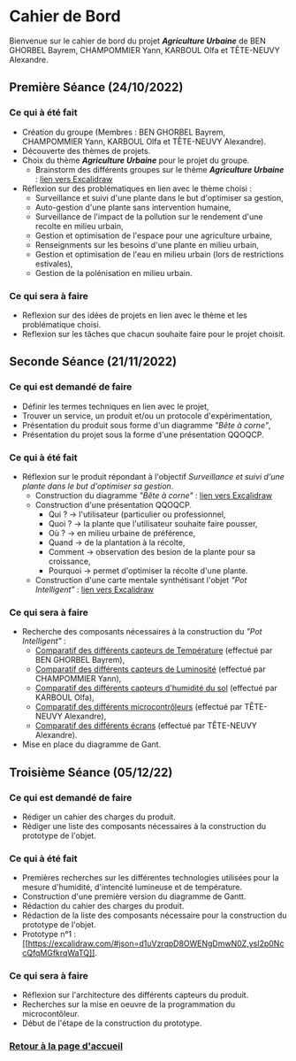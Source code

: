 # Cahier de Bord

Bienvenue sur le cahier de bord du projet ***Agriculture Urbaine*** de BEN GHORBEL Bayrem, CHAMPOMMIER Yann, KARBOUL Olfa et TÊTE-NEUVY Alexandre.

## Première Séance (24/10/2022)

### Ce qui à été fait

- Création du groupe (Membres : BEN GHORBEL Bayrem, CHAMPOMMIER Yann, KARBOUL Olfa et TÊTE-NEUVY Alexandre).
- Découverte des thèmes de projets.
- Choix du thème ***Agriculture Urbaine*** pour le projet du groupe.
  - Brainstorm des différents groupes sur le thème ***Agriculture Urbaine*** : [lien vers Excalidraw](https://excalidraw.com/#json=IOigMyC262AFkCa9gDnjQ,8n2d9_i5U5HhxjmTD9FImw)
- Réflexion sur des problématiques en lien avec le thème choisi :
  - Surveillance et suivi d'une plante dans le but d'optimiser sa gestion,
  - Auto-gestion d'une plante sans intervention humaine,
  - Surveillance de l'impact de la pollution sur le rendement d'une recolte en milieu urbain,
  - Gestion et optimisation de l'espace pour une agriculture urbaine,
  - Renseignments sur les besoins d'une plante en milieu urbain,
  - Gestion et optimisation de l'eau en milieu urbain (lors de restrictions estivales),
  - Gestion de la polénisation en milieu urbain.

### Ce qui sera à faire

- Reflexion sur des idées de projets en lien avec le thème et les problématique choisi.
- Reflexion sur les tâches que chacun souhaite faire pour le projet choisit.

## Seconde Séance (21/11/2022)

### Ce qui est demandé de faire

- Définir les termes techniques en lien avec le projet,
- Trouver un service, un produit et/ou un protocole d'expérimentation,
- Présentation du produit sous forme d'un diagramme *"Bête à corne"*,
- Présentation du projet sous la forme d'une présentation QQOQCP.

### Ce qui à été fait

- Réflexion sur le produit répondant à l'objectif *Surveillance et suivi d'une plante dans le but d'optimiser sa gestion*.
  - Construction du diagramme *"Bête à corne"* : [lien vers Excalidraw](https://excalidraw.com/#room=fa84c23afac9f46951ce,kRvk-nGmR4Jr89U1zL-cZw)
  - Construction d'une présentation QQOQCP.
	- Qui ? -> l'utilisateur (particulier ou professionnel,
	- Quoi ? -> la plante que l'utilisateur souhaite faire pousser,
	- Où ? -> en milieu urbaine de préférence,
	- Quand -> de la plantation à la récolte,
	- Comment -> observation des besion de la plante pour sa croissance,
	- Pourquoi -> permet d'optimiser la récolte d'une plante.
  - Construction d'une carte mentale synthétisant l'objet *"Pot Intelligent"* : [lien vers Excalidraw](https://excalidraw.com/#room=6c0d9494d03ff101537c,4kgsMtWoj44XYnoUmgsxHg)

### Ce qui sera à faire

- Recherche des composants nécessaires à la construction du *"Pot Intelligent"* :
  - [Comparatif des différents capteurs de Température](https://github.com/TeteNeuvyAlexandre/Projet-Agriculture-Urbaine/blob/main/Bibliographie/TableauCapteursTemperature.md) (effectué par BEN GHORBEL Bayrem),
  - [Comparatif des différents capteurs de Luminosité](https://github.com/TeteNeuvyAlexandre/Projet-Agriculture-Urbaine/blob/main/Bibliographie/TableauCapteursLuminosite.md) (effectué par CHAMPOMMIER Yann),
  - [Comparatif des différents capteurs d'humidité du sol](https://github.com/TeteNeuvyAlexandre/Projet-Agriculture-Urbaine/blob/main/Bibliographie/TableauCapteursHumiditeSol.md) (effectué par KARBOUL Olfa),
  - [Comparatif des différents microcontrôleurs](https://github.com/TeteNeuvyAlexandre/Projet-Agriculture-Urbaine/blob/main/Bibliographie/TableauMicrocontroleurs.md) (effectué par TÊTE-NEUVY Alexandre),
  - [Comparatif des différents écrans](https://github.com/TeteNeuvyAlexandre/Projet-Agriculture-Urbaine/blob/main/Bibliographie/TableauEcrans.md) (effectué par TÊTE-NEUVY Alexandre).
- Mise en place du diagramme de Gant.

## Troisième Séance (05/12/22)

### Ce qui est demandé de faire

- Rédiger un cahier des charges du produit.
- Rédiger une liste des composants nécessaires à la construction du prototype de l'objet.

### Ce qui à été fait

- Premières recherches sur les différentes technologies utilisées pour la mesure d'humidité, d'intencité lumineuse et de température.
- Construction d'une première version du diagramme de Gantt.
- Rédaction du cahier des charges du produit.
- Rédaction de la liste des composants nécessaire pour la construction du prototype de l'objet.
- Prototype n°1 : [[https://excalidraw.com/#json=d1uVzrqpD8OWENgDmwN0Z,ysI2p0NccQfqMGfkrqWaTQ]].

### Ce qui sera à faire

- Réflexion sur l'architecture des différents capteurs du produit.
- Recherches sur la mise en oeuvre de la programmation du microcontôleur.
- Début de l'étape de la construction du prototype.

### [Retour à la page d'accueil](https://github.com/TeteNeuvyAlexandre/Projet-Agriculture-Urbaine)
